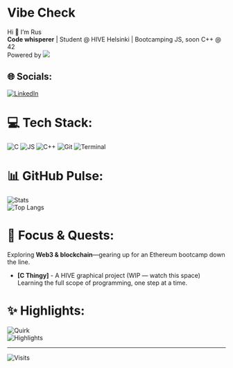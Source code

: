 # Vibe Check
Hi 👋 I’m Rus<br>
**Code whisperer** | Student @ HIVE Helsinki | Bootcamping JS, soon C++ @ 42<br>
Powered by [![](https://img.shields.io/badge/Tea-%23CBA6F7?style=flat&labelColor=%231E1E2E&color=%23FAB387)](https://en.wikipedia.org/wiki/Tea 'Because coffee’s overrated')

## 🌐 Socials:  
[![LinkedIn](https://img.shields.io/badge/LinkedIn-%2389B4FA?style=flat&logo=simpleicons-linkedin&logoColor=%231E1E2E&labelColor=%231E1E2E&color=%2389B4FA)](https://www.linkedin.com/in/ruslankhakimullin)

# 💻 Tech Stack:  
![C](https://skillicons.dev/icons?i=c) ![JS](https://skillicons.dev/icons?i=js) ![C++](https://skillicons.dev/icons?i=cpp) ![Git](https://skillicons.dev/icons?i=git) ![Terminal](https://skillicons.dev/icons?i=bash)

# 📊 GitHub Pulse:  
![Stats](https://greptile-stats.vercel.app/api/widget/lnemenl/private-stats?bg_color=1E1E2E&text_color=CDD6F4)  
![Top Langs](https://github-readme-stats.vercel.app/api/top-langs/?username=lnemenl&layout=compact&theme=catppuccin_mocha&hide_border=true)

# 🔭 Focus & Quests:  
Exploring **Web3 & blockchain**—gearing up for an Ethereum bootcamp down the line.  
- **[C Thingy]** - A HIVE graphical project (WIP — watch this space)  
Learning the full scope of programming, one step at a time.

# ✨ Highlights:  
![Quirk](https://greptile-stats.vercel.app/api/widget/lnemenl/quirk?bg_color=1E1E2E&text_color=CDD6F4)  
![Highlights](https://greptile-stats.vercel.app/api/widget/lnemenl/highlights?bg_color=1E1E2E&text_color=CDD6F4)

---
![Visits](https://hits.seeyoufarm.com/api/count/incr/badge.svg?url=https%3A%2F%2Fgithub.com%2Flnemenl&count_bg=%23F38BA8&title_bg=%231E1E2E&icon=&title=Visits&edge_flat=true)